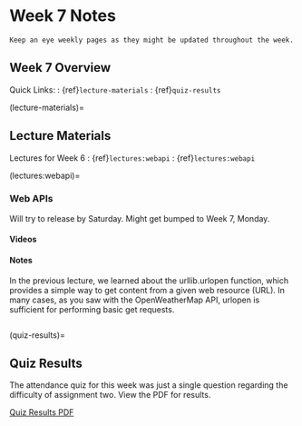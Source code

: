 Week 7 Notes
============================

```{note}
Keep an eye weekly pages as they might be updated throughout the week.
```

## Week 7 Overview


Quick Links:
: {ref}`lecture-materials`
: {ref}`quiz-results`

(lecture-materials)=
## Lecture Materials

Lectures for Week 6
: {ref}`lectures:webapi`
: {ref}`lectures:webapi`



(lectures:webapi)=
### Web APIs

Will try to release by Saturday. Might get bumped to Week 7, Monday.

#### Videos


#### Notes

In the previous lecture, we learned about the urllib.urlopen function, which provides a simple way to get content from a given web resource (URL). In many cases, as you saw with the OpenWeatherMap API, urlopen is sufficient for performing basic get requests. 


```ipython3

```

(quiz-results)=
## Quiz Results

The attendance quiz for this week was just a single question regarding the difficulty of assignment two. View the PDF for results.

<a href="../resources/QZ_Week_6_Quiz_Results.pdf">Quiz Results PDF</a>

